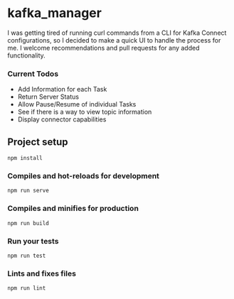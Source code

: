 # kafka_manager
I was getting tired of running curl commands from a CLI for Kafka Connect configurations, so I decided to make a quick UI to handle the process for me. I welcome recommendations and pull requests for any added functionality.

### Current Todos
- Add Information for each Task
- Return Server Status
- Allow Pause/Resume of individual Tasks
- See if there is a way to view topic information
- Display connector capabilities

## Project setup
```
npm install
```

### Compiles and hot-reloads for development
```
npm run serve
```

### Compiles and minifies for production
```
npm run build
```

### Run your tests
```
npm run test
```

### Lints and fixes files
```
npm run lint
```
